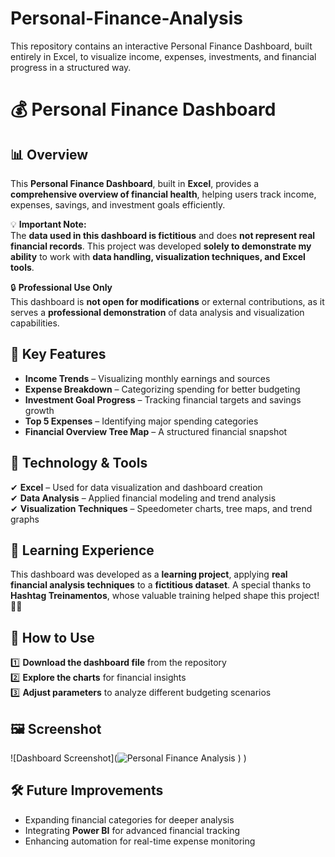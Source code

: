 # Personal-Finance-Analysis
This repository contains an interactive Personal Finance Dashboard, built entirely in Excel, to visualize income, expenses, investments, and financial progress in a structured way.

# 💰 Personal Finance Dashboard  

## 📊 Overview  
This **Personal Finance Dashboard**, built in **Excel**, provides a **comprehensive overview of financial health**, helping users track income, expenses, savings, and investment goals efficiently.  

💡 **Important Note:**  
The **data used in this dashboard is fictitious** and does **not represent real financial records**. This project was developed **solely to demonstrate my ability** to work with **data handling, visualization techniques, and Excel tools**.  

🔒 **Professional Use Only**  
This dashboard is **not open for modifications** or external contributions, as it serves a **professional demonstration** of data analysis and visualization capabilities.  

## 🔹 Key Features  
- **Income Trends** – Visualizing monthly earnings and sources  
- **Expense Breakdown** – Categorizing spending for better budgeting  
- **Investment Goal Progress** – Tracking financial targets and savings growth  
- **Top 5 Expenses** – Identifying major spending categories  
- **Financial Overview Tree Map** – A structured financial snapshot  

## 🚀 Technology & Tools  
✔ **Excel** – Used for data visualization and dashboard creation  
✔ **Data Analysis** – Applied financial modeling and trend analysis  
✔ **Visualization Techniques** – Speedometer charts, tree maps, and trend graphs  

## 🎯 Learning Experience  
This dashboard was developed as a **learning project**, applying **real financial analysis techniques** to a **fictitious dataset**. A special thanks to **Hashtag Treinamentos**, whose valuable training helped shape this project! 🙌🔥  

## 📌 How to Use  
1️⃣ **Download the dashboard file** from the repository  
2️⃣ **Explore the charts** for financial insights  
3️⃣ **Adjust parameters** to analyze different budgeting scenarios  

## 🖼️ Screenshot  
![Dashboard Screenshot](![Personal Finance Analysis](https://github.com/user-attachments/assets/d94f9ec2-9ac8-4318-bd8a-088f6ea34a97)
)
)  

## 🛠️ Future Improvements  
- Expanding financial categories for deeper analysis  
- Integrating **Power BI** for advanced financial tracking  
- Enhancing automation for real-time expense monitoring  
